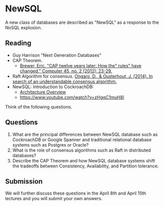# NewSQL

A new class of databases are described as "NewSQL" as a response to the NoSQL explosion.

## Reading 
* Guy Harrison "Next Generation Databases"
* CAP Theorem. 
  * [Brewer, Eric. "CAP twelve years later: How the" rules" have changed." Computer 45, no. 2 (2012): 23-29.](https://sites.cs.ucsb.edu/~rich/class/cs293b-cloud/papers/brewer-cap.pdf)
* Raft Algorithm for consensus. [Ongaro, D., & Ousterhout, J. (2014). In search of an understandable consensus algorithm.](https://www.usenix.org/conference/atc14/technical-sessions/presentation/ongaro) 
* NewSQL: Introduction to CockroachDB: 
  * [Architecture Overview](https://www.cockroachlabs.com/docs/stable/training/architecture-overview.html) 
  * https://www.youtube.com/watch?v=zHgqC1muH8I

Think of the following questions. 

## Questions
1. What are the principal differences between NewSQL database such as CockroachDB or Google Spanner and traditional relational database systems such as Postgres or Oracle?
2. What is the role of consensus algorithms such as Raft in distributed databases?
3. Describe the CAP Theorem and how NewSQL database systems shift the tradeoffs between Consistency, Availability, and Partition tolerance.

## Submission
We will further discuss these questions in the April 8th and April 15th lectures and you will submit your own answers.
